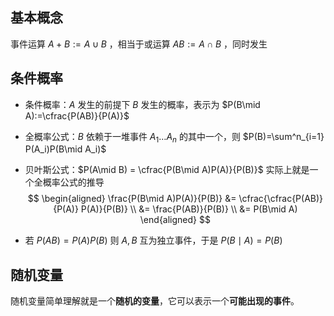 ## 基本概念

事件运算
$A+B:=A\cup B$ ，相当于或运算
$AB:=A\cap B$ ，同时发生

## 条件概率

* 条件概率：$A$ 发生的前提下 $B$ 发生的概率，表示为 $P(B\mid A):=\cfrac{P(AB)}{P(A)}$
* 全概率公式：$B$ 依赖于一堆事件 $A_1\dots A_n$ 的其中一个，则 $P(B)=\sum^n_{i=1} P(A_i)P(B\mid A_i)$ 

* 贝叶斯公式：$P(A\mid B) = \cfrac{P(B\mid A)P(A)}{P(B)}$
   实际上就是一个全概率公式的推导
$$
\begin{aligned}
\frac{P(B\mid A)P(A)}{P(B)} &= \cfrac{\cfrac{P(AB)}{P(A)} P(A)}{P(B)} \\
&= \frac{P(AB)}{P(B)} \\
&= P(B\mid A)
\end{aligned}
$$

* 若 $P(AB) = P(A)P(B)$ 则 $A,B$ 互为独立事件，于是 $P(B\mid A) = P(B)$ 
## 随机变量

随机变量简单理解就是一个**随机的变量**，它可以表示一个**可能出现的事件**。